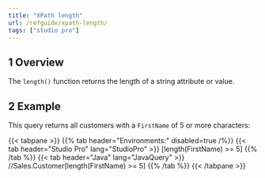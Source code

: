 ```yaml
---
title: "XPath length"
url: /refguide/xpath-length/
tags: ["studio pro"]
---
```


## 1 Overview

The `length()` function returns the length of a string attribute or value.

## 2 Example

This query returns all customers with a `FirstName` of 5 or more characters:

{{< tabpane >}}
  {{% tab header="Environments:" disabled=true /%}}
  {{< tab header="Studio Pro" lang="StudioPro" >}}
    [length(FirstName) >= 5]
    {{% /tab %}}
  {{< tab header="Java" lang="JavaQuery" >}}
     //Sales.Customer[length(FirstName) >= 5]
    {{% /tab %}}
{{< /tabpane >}}

